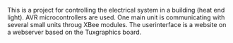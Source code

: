 This is a project for controlling the electrical system in a building (heat end light). AVR microcontrollers are used. One main unit is communicating with several small units throug XBee modules. The userinterface is a website on a webserver based on the Tuxgraphics board.